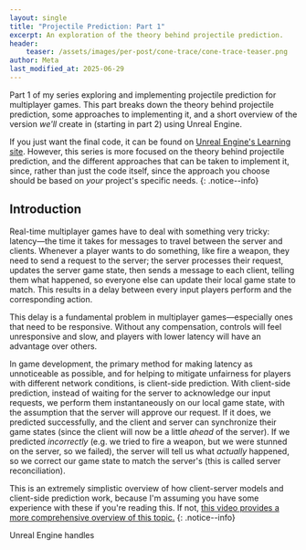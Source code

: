 ```yaml
---
layout: single
title: "Projectile Prediction: Part 1"
excerpt: An exploration of the theory behind projectile prediction.
header:
    teaser: /assets/images/per-post/cone-trace/cone-trace-teaser.png
author: Meta
last_modified_at: 2025-06-29
---
```


Part 1 of my series exploring and implementing projectile prediction for multiplayer games. This part breaks down the theory behind projectile prediction, some approaches to implementing it, and a short overview of the version _we'll_ create in (starting in part 2) using Unreal Engine.

If you just want the final code, it can be found on [Unreal Engine's Learning site](...). However, this series is more focused on the theory behind projectile prediction, and the different approaches that can be taken to implement it, since, rather than just the code itself, since the approach you choose should be based on _your_ project's specific needs. 
{: .notice--info}

## Introduction

Real-time multiplayer games have to deal with something very tricky: latency—the time it takes for messages to travel between the server and clients. Whenever a player wants to do something, like fire a weapon, they need to send a request to the server; the server processes their request, updates the server game state, then sends a message to each client, telling them what happened, so everyone else can update their local game state to match. This results in a delay between every input players perform and the corresponding action.

This delay is a fundamental problem in multiplayer games—especially ones that need to be responsive. Without any compensation, controls will feel unresponsive and slow, and players with lower latency will have an advantage over others.

In game development, the primary method for making latency as unnoticeable as possible, and for helping to mitigate unfairness for players with different network conditions, is client-side prediction. With client-side prediction, instead of waiting for the server to acknowledge our input requests, we perform them instantaneously on our local game state, with the assumption that the server will approve our request. If it does, we predicted successfully, and the client and server can synchronize their game states (since the client will now be a little _ahead_ of the server). If we predicted _incorrectly_ (e.g. we tried to fire a weapon, but we were stunned on the server, so we failed), the server will tell us what _actually_ happened, so we correct our game state to match the server's (this is called server reconciliation).

This is an extremely simplistic overview of how client-server models and client-side prediction work, because I'm assuming you have some experience with these if you're reading this. If not, [this video provides a more comprehensive overview of this topic.](https://www.youtube.com/watch?v=2Xl0oaTKBXo)
{: .notice--info}

Unreal Engine handles 